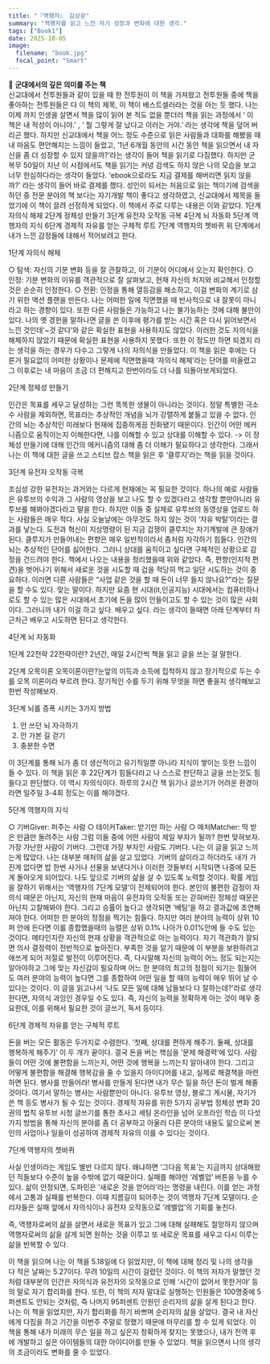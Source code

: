 ```yaml
---
title: "『역행자』 감상문"
summary: "역행자를 읽고 느낀 자기 성장과 변화에 대한 생각."
tags: ["Book1"]
date: 2025-10-05
image:
  filename: "book.jpg"
  focal_point: "Smart"
---
```


📘 **군대에서의 깊은 의미를 주는 책**  
신교대에서 전투원들과 같이 있을 때 한 전투원이 이 책을 가져왔고 전투원들 중에 책을 좋아하는 전투원들은 다 이 책의 제목, 이 책이 베스트셀러라는 것을 아는 듯 했다. 나는 이제 까지 인생을 살면서 책을 많이 읽어 본 적도 없을 뿐더러 책을 읽는 과정에서 ‘ 이 책은 내 적성이 아니야.’ , ‘ 뭘 그렇게 잘 났다고 이러는 거야.’ 라는 생각에 책을 덮어 버리곤 했다. 하지만 신교대에서 책을 어느 정도 수준으로 읽은 사람들과 대화를 해봤을 때 내 마음도 편안해지는 느낌이 들었고, ’1년 6개월 동안의 시간 동안 책을 읽으면서 내 자신을 좀 더 성장할 수 있지 않을까?‘라는 생각이 들어 책을 읽기로 다짐했다.
하지만 군 복무 50일이 지난 이 시점에서도 책을 읽기는 커녕 검색도 하지 않은 나의 모습을 보고 너무 한심하다라는 생각이 들었다. ‘ebook으로라도 지금 결제를 해버리면 읽지 않을까?’ 라는 생각이 들어 바로 결제를 했다. 성인이 되서는 처음으로 읽는 책이기에 검색을 하던 중 전문 분야의 책 보다는 자기개발 책이 좋다고 생각하였고, 신교대에서 제목을 들었기에 이 책이 끌려 선정하게 되었다.
이 책에서 주로 다루는 내용은 이와 같았다.
1단계 자의식 해체
2단계 정체성 만들기
3단계 유전자 오작동 극복
4단계 뇌 자동화
5단계 역행자의 지식
6단계 경제적 자유를 얻는 구체적 루트
7단계 역행자의 쳇바퀴
위 단계에서 내가 느낀 감정들에 대해서 적어보려고 한다.

1단계 자의식 해체

○ 탐색: 자신의 기분 변화 등을 잘 관찰하고, 이 기분이 어디에서 오는지 확인한다.
○ 인정: 기분 변화의 이유를 객관적으로 잘 살펴보고, 현재 자신의 처지와 비교해서 인정할 것은 순순히 인정한다.
○ 전환: 인정을 통해 열등감을 해소하고, 이걸 변화의 계기로 삼기 위한 액션 플랜을 만든다.
나는 어떠한 일에 직면했을 때 반사적으로 내 잘못이 아니라고 하는 경향이 있다. 또한 다른 사람들은 가능하고 나는 불가능하는 것에 대해 불만이
있다. 나의 옛 경헌을 말하나면 글을 쓴 이후에 평가를 받는 시간 혹은 다시 읽어보면서 느낀 것인데‘~것 같다’와 같은 확실한 표현을 사용하지도 않았다. 이러한 것도 자의식을 해체하지 않았기 때문에 확실한 표현을 사용하지 못했다. 또한 이 정도만 하면 되겠지 라는 생각을 하는 경우가 다수고 그렇게 나의 자의식을 만들었다.
이 책을 읽은 후에는 다른거 필요없이 어떠한 상황이나 문제에 직면했을때 ‘자의식 해체’라는 단어를 떠올렸고 그 이후로는 내 마음이 조금 더 편해지고 한번이라도 더 나를 되돌아보게되었다.

2단계 정체성 만들기

인간은 목표를 세우고 달성하는 그런 똑똑한 생물이 아니라는 것이다. 정말 특별한 극소수 사람을 제외하면, 목표라는 추상적인 개념을 뇌가 강렬하게 붙들고 있을 수 없다. 인간의 뇌는 추상적인 미래보다 현재에 집중하게끔 진화됐기 때문이다.
인간이 어떤 메커니즘으로 움직이는지 이해한다면, 나를 이해할 수 있고 상대를 이해할 수 있다.
-> 이 정체성 만들기에 대해 인간의 메커니즘의 대해 좀 더 이해가 필요하다고 생각한다. 그래서 나는 이 책에 대한 글을 쓰고 스티브 잡스 책을 읽은 후 ‘클루지’라는 책을 읽을 것이다.

3단계 유전자 오작동 극복

조심성 강한 유전자는 과거와는 다르게 현재에는 꼭 필요한 것이다. 하나의 예로 사람들은 유투브의 수익과 그 사람의 영상을 보고 나도 할 수 있겠다라고 생각할 뿐만아니라 유투브를 해봐야겠다라고 말을 한다. 하지만 이들 중 실제로 유투브의 동영상을 업로드 하는 사람들은 매우 적다. 사실 오늘날에는 아무것도 하지 않는 것이 ‘자유 박탈’이라는 결과를 낳는다. 도전과 혁신이 지상명령이 된 지금 겁쟁이 클루지는 자기계발에 큰 장애가 된다.
클루지가 만들어내는 편향은 매우 일반적이라서 좀처럼 자각하기 힘들다. 인간의 뇌는 추상적인 단어를 싫어한다. 그러니 상대를 움직이고 싶다면 구체적인 상황으로 감정을 건드려야 한다.
책에서 나오는 내용을 정리했을때 위와 같았다. 즉, 편향(인지적 편견)을 벗어나기 위해서 새로운 것을 시도할 때 겁을 적당히 먹고 일단 시도하는 것이 중요하다. 이러면 다른 사람들은 “사업 같은 것을 할 때 돈이 너무 들지 않나요?”라는 질문을 할 수도 있다. 맞는 말이다. 하지만 요즘 현 시대(it,인공지능) 시대에서는 컴퓨터하나로도 할 수 있는 많은 시대에서 초기에 돈을 많이 안들이고도 할 수 있는 것이 많은 사회이다. 그러니까 내가 이걸 하고 싶다. 배우고 싶다. 라는 생각이 들때면 아래 단계부터 차근차근 배우고 시도하면 된다고 생각한다.

4단계 뇌 자동화

1단계 22전략
22전략이란? 2년간, 매일 2시간씩 책을 읽고 글을 쓰는 걸 말한다.

2단계 오목이론
오목이론이란?눈앞의 이득과 소득에 집착하지 않고 장기적으로 두는 수를 오목 이론이라 부르려 한다. 장기적인 수를 두기 위해 무엇을 하면 좋을지 생각해보고 한번 작성해보자.

3단계 뇌를 증폭 시키는 3가지 방법

1. 안 쓰던 뇌 자극하기
2. 안 가본 길 걷기
3. 충분한 수면

이 3단계를 통해 뇌가 좀 더 생산적이고 유기적일뿐 아니라 지식이 쌓이는 듯한 느낌이 들 수 있다.
이 책을 읽은 후 22단계가 힘들다라고 나 스스로 판단하고 글을 쓰는것도 힘들다고 판단했다. 이 역시 자의식이다. 하루의 2시간 책 읽기나 글쓰기가 어려운 환경이라면 일주일 3-4회 정도는 이를 해야겠다.

5단계 역행자의 지식

○ 기버Giver: 퍼주는 사람
○ 테이커Taker: 받기만 하는 사람
○ 매처Matcher: 딱 받은 만큼만 돌려주는 사람
그럼 이들 중에 어떤 사람이 제일 부자가 될까? 한번 맞혀보자.
가장 가난한 사람이 기버다. 그런데 가장 부자인 사람도 기버다.
나는 이 글을 읽고 느끼는게 많았다. 나는 대부분 매처의 삶을 살고 있었다. 기버의 삶이라고 하더라도 내가 가진게 없다면 밥 한번 사거나 선물을 보낸다거나 이러한 것들부터 시작되면 나중에 모든게 돌아오게 되어있다. 나도 앞으로 기버의 삶을 살 수 있도록 노력할 것이다.
확률 게임을 잘하기 위해서는 ‘역행자의 7단계 모델’이 전제되어야 한다. 본인의 불편한 감정이 자의식 때문은 아닌지, 자신의 현재 마음이 유전자의 오작동 또는 갇혀버린 정체성 때문은 아닌지 고찰해봐야 한다. 그리고 승률이 높다고 생각되면 ‘베팅’을 하고 결과값에 초연해져야 한다.
어떠한 한 분야의 정점을 찍기는 힘들다. 하지만 여러 분야의 능력이 상위 10퍼 안에 든다면 이를 종합했을때의 능렬은 상위 0.1% 나아가 0.01%안에 들 수도 있는 것이다.
메타인지란 자신의 현재 상황을 객관적으로 아는 능력이다. 자기 객관화가 잘되면 의사 결정력이 전반적으로 높아진다. 부족한 것을 알기 때문에 이 부분을 보완하려고애쓰게 되어 저절로 발전이 이루어진다.
즉, 다시말해 자신의 능력이 어느 정도 되는지는 알아야하고 그에 맞는 자신감이 필요하며 어느 한 분야의 최고의 정점이 되기는 힘들어도 여러 분야의 능력이 높다면 그를 종합하여 어떤 일을 할 때의 능력이 매우 뛰어 날 수 있다는 것이다. 이 글을 읽고나서 ‘나도 모든 일에 대해 남들보다 다 잘하는데?’라로 생각한다면, 자의식 과잉인 경우일 수도 있다. 즉, 자신의 능력을 정확하게 아는 것이 매우 중요한데, 이를 위해서 필요한 것이 글쓰기, 독서 등이다.

6단계 경제적 자유를 얻는 구체적 루트

돈을 버는 모든 활동은 두가지로 수렴한다. ’첫째, 상대를 편하게 해주기. 둘째, 상대를 행복하게 해주기‘ 이 두 개가 끝이다. 결국 돈을 버는 핵심을 ’문제 해결력‘에 있다. 사람들이 어떤 것에 불편함을 느끼는지, 어떤 것에 행복을 느끼는지 알아내야 한다. 그리고 어떻게 불편함을 해결해 행복감을 줄 수 있을지 아이디어를 내고, 실제로 해결책을 마련하면 된다.
병사를 만들어라! 병사를 만들게 된다면 내가 무슨 일을 하던 돈이 벌게 해줄 것이다. 여기서 말하는 병사는 사람뿐만이 아니다. 유투브 영상, 블로그 게시물, 자기가 쓴 책 등도 병사가 될 수 있는 것이다.
경제적 자유를 위한 5가지 공부법
정체성 변화
20권의 법칙
유투브 시청
글쓰기를 통한 초사고 세팅
온라인을 넘어 오프라인 학습
이 다섯가지 방법을 통해 자신의 분야를 좀 더 공부하고 아울러 다른 분야의 내용도 앎으로써 본인의 사업이나 일들이 성공하여 경제적 자유의 이를 수 있다는 것이다.

7단계 역행자의 쳇바퀴

사실 인생이라는 게임도 별반 다르지 않다. 왜냐하면 ‘그다음 목표’는 지금까지 상대해왔던 적들보다 수준이 높을 수밖에 없기 때문이다. 실패를 해야만 ‘레벨업’ 버튼을 누를 수 있다. 삶이 안정되면, 도파민은 ‘새로운 것을 얻어라’라는 명령을 내린다. 이를 얻는 과정에서 고통과 실패를 반복한다. 이때 지름길이 되어주는 것이 역행자 7단계 모델이다. 순리자들은 실패 앞에서 자의식이나 유전자 오작동으로 ‘레벨업’의 기회를 놓친다.

즉, 역행자로써의 삶을 살면서 새로운 목표가 있고 그에 대해 실패해도 절망하지 않으며 역행자로써의 삶을 살게 되면 원하는 것을 이루고 또 새로운 목표를 새우고 다시 이루는 삶을 반복할 수 있다.

이 책을 읽으며
나는 이 책을 5.18일에 다 읽었지만, 이 책에 대해 정리 및 나의 생각을 다 적은 날짜는 5.27이다. 무려 10일의 시간이 걸렸던 것이다. 이 책의 저자가 말했던 것처럼 대부분의 인간은 자의식과 유전자의 오작동으로 인해 ‘시간이 없어서 못한거야’ 등의 말로 자기 합리화를 한다. 또한, 이 책의 저자 말대로 실행하는 인원들은 100명중에 5퍼센트도 안되는 것처럼, 즉 나머지 95퍼센트 인원인 순리자의 삶을 살게 된다고 한다. 나는 이 책을 읽었지만, 자기 합리화를 하기 바쁘며 순리자의 삶을 살았다. 결국 내 자신에게 다짐을 하고 기간을 이번주 주말로 정했기 때문에 마무리를 할 수 있게 되었다. 이 책을 통해 내가 미래의 무슨 일을 하고 싶은지 정확하게 찾지는 못했으나, 내가 전역 후에 개발하고 싶은 아이템들의 대한 아이디어를 만들 수 있었다. 책을 읽으면서 나의 생각의 조금이라도 변화를 줄 수 있었다.
